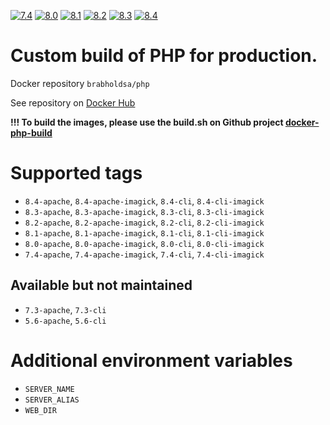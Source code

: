 
[![7.4](https://github.com/brabhold/docker-php/actions/workflows/7.4.yaml/badge.svg)](https://github.com/brabhold/docker-php/actions/workflows/7.4.yaml)
[![8.0](https://github.com/brabhold/docker-php/actions/workflows/8.0.yaml/badge.svg)](https://github.com/brabhold/docker-php/actions/workflows/8.0.yaml)
[![8.1](https://github.com/brabhold/docker-php/actions/workflows/8.1.yaml/badge.svg)](https://github.com/brabhold/docker-php/actions/workflows/8.1.yaml)
[![8.2](https://github.com/brabhold/docker-php/actions/workflows/8.2.yaml/badge.svg)](https://github.com/brabhold/docker-php/actions/workflows/8.2.yaml)
[![8.3](https://github.com/brabhold/docker-php/actions/workflows/8.3.yaml/badge.svg)](https://github.com/brabhold/docker-php/actions/workflows/8.3.yaml)
[![8.4](https://github.com/brabhold/docker-php/actions/workflows/8.4.yaml/badge.svg)](https://github.com/brabhold/docker-php/actions/workflows/8.4.yaml)
# Custom build of PHP for production.

Docker repository `brabholdsa/php`

See repository on [Docker Hub](https://hub.docker.com/r/brabholdsa/php)

**!!! To build the images, please use the build.sh on Github project [docker-php-build](https://github.com/brabhold/docker-php-build)**

# Supported tags

- `8.4-apache`, `8.4-apache-imagick`, `8.4-cli`, `8.4-cli-imagick`
- `8.3-apache`, `8.3-apache-imagick`, `8.3-cli`, `8.3-cli-imagick`
- `8.2-apache`, `8.2-apache-imagick`, `8.2-cli`, `8.2-cli-imagick`
- `8.1-apache`, `8.1-apache-imagick`, `8.1-cli`, `8.1-cli-imagick`
- `8.0-apache`, `8.0-apache-imagick`, `8.0-cli`, `8.0-cli-imagick`
- `7.4-apache`, `7.4-apache-imagick`, `7.4-cli`, `7.4-cli-imagick`

##  Available but not maintained
- `7.3-apache`, `7.3-cli`
- `5.6-apache`, `5.6-cli`

# Additional environment variables

- `SERVER_NAME`
- `SERVER_ALIAS`
- `WEB_DIR`
